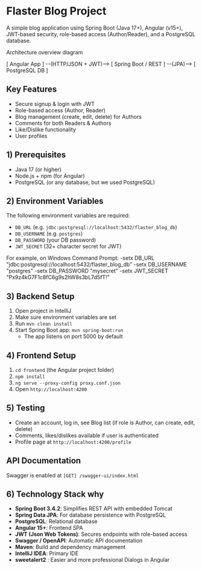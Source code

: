 # Flaster Blog Project

A simple blog application using Spring Boot (Java 17+), Angular (v15+), JWT-based security, role-based access (Author/Reader), and a PostgreSQL database.

Architecture overview diagram

[ Angular App ] --(HTTP/JSON + JWT)--> [ Spring Boot / REST ] --(JPA)--> [ PostgreSQL DB ]


## Key Features
- Secure signup & login with JWT
- Role-based access (Author, Reader)
- Blog management (create, edit, delete) for Authors
- Comments for both Readers & Authors
- Like/Dislike functionality
- User profiles

## 1) Prerequisites
- Java 17 (or higher)
- Node.js + npm (for Angular)
- PostgreSQL (or any database, but we used PostgreSQL)

## 2) Environment Variables
The following environment variables are required:

- `DB_URL` (e.g. `jdbc:postgresql://localhost:5432/flaster_blog_db`)
- `DB_USERNAME` (e.g. `postgres`)
- `DB_PASSWORD` (your DB password)
- `JWT_SECRET` (32+ character secret for JWT)

For example, on Windows Command Prompt:
-setx DB_URL "jdbc:postgresql://localhost:5432/flaster_blog_db"
-setx DB_USERNAME "postgres" 
-setx DB_PASSWORD "mysecret" 
-setx JWT_SECRET "Px9z4kG7F1c8fC6g9s2hW8s3bL7d5fT!"


## 3) Backend Setup
1. Open project in IntelliJ
2. Make sure environment variables are set
3. Run `mvn clean install`
4. Start Spring Boot app: `mvn spring-boot:run`
   - The app listens on port 5000 by default

## 4) Frontend Setup
1. `cd frontend` (the Angular project folder)
2. `npm install`
3. `ng serve --proxy-config proxy.conf.json`
4. Open `http://localhost:4200`

## 5) Testing
- Create an account, log in, see Blog list (if role is Author, can create, edit, delete)
- Comments, likes/dislikes available if user is authenticated
- Profile page at `http://localhost:4200/profile`

## API Documentation
Swagger is enabled at `[GET] /swagger-ui/index.html`

## 6) Technology Stack why

- **Spring Boot 3.4.2**: Simplifies REST API with embedded Tomcat
- **Spring Data JPA**: For database persistence with PostgreSQL
- **PostgreSQL**: Relational database
- **Angular 15+**: Frontend SPA
- **JWT (Json Web Tokens)**: Secures endpoints with role-based access
- **Swagger / OpenAPI**: Automatic API documentation
- **Maven**: Build and dependency management
- **IntelliJ IDEA**: Primary IDE
- **sweetalert2** : Easier and more professional Dialogs in Angular






